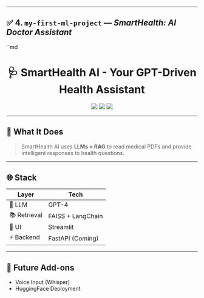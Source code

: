 
---

## ✅ 4. `my-first-ml-project` — _SmartHealth: AI Doctor Assistant_

``md
<h1 align="center">🩺 SmartHealth AI - Your GPT-Driven Health Assistant</h1>

<p align="center">
  <img src="https://img.shields.io/badge/LLM-OpenAI%20GPT4-purple?style=for-the-badge&logo=openai" />
  <img src="https://img.shields.io/badge/RAG-FAISS%20%2B%20LangChain-neon?style=for-the-badge&logo=vectorworks" />
  <img src="https://img.shields.io/badge/Frontend-Streamlit-lightblue?style=for-the-badge&logo=streamlit" />
</p>

---

## 🧬 What It Does

> SmartHealth AI uses **LLMs + RAG** to read medical PDFs and provide intelligent responses to health questions.

---

## 🌐 Stack

| Layer        | Tech               |
|--------------|--------------------|
| 🔮 LLM        | GPT-4              |
| 📚 Retrieval | FAISS + LangChain  |
| 🧠 UI        | Streamlit           |
| ⚡ Backend   | FastAPI (Coming)    |

---

## 🚀 Future Add-ons

- Voice Input (Whisper)
- HuggingFace Deployment
